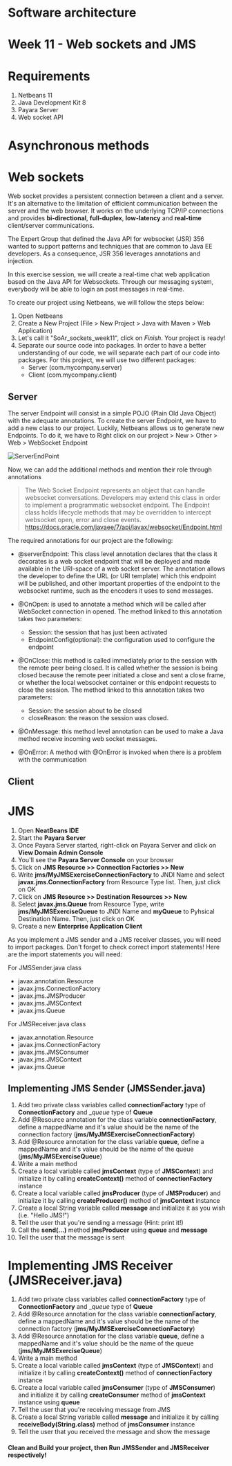 # Software architecture
# Week 11 - Web sockets and JMS

# Requirements
1. Netbeans 11
2. Java Development Kit 8
3. Payara Server
4. Web socket API


# Asynchronous methods

# Web sockets

Web socket provides a persistent connection between a client and a server. It's an alternative to the limitation of efficient communication between the server and the web browser. It works on the underlying TCP/IP connections and provides **bi-directional**, **full-duplex**, **low-latency** and **real-time** client/server communications.

The Expert Group that defined the Java API for websocket (JSR) 356 wanted to support patterns and techniques that are common to Java EE developers. As a consequence, JSR 356 leverages annotations and injection.

In this exercise session, we will create a real-time chat web application based on the Java API for Websockets.
Through our messaging system, everybody will be able to login an post messages in real-time.

To create our project using Netbeans, we will follow the steps below:
1. Open Netbeans
2. Create a New Project (File > New Project > Java with Maven > Web Application)
3. Let's call it "SoAr_sockets_week11", click on _Finish_. Your project is ready!
4. Separate our source code into packages. In order to have a better understanding of our code, we will separate each part of our code into packages. For this project, we will use two different packages:
   - Server (com.mycompany.server)
   - Client (com.mycompany.client)

## Server
The server Endpoint will consist in a simple POJO (Plain Old Java Object) with the adequate annotations. To create the server Endpoint, we have to add a new class to our project. Luckily, Netbeans allows us to generate new Endpoints. To do it, we have to Right click on our project > New > Other > Web > WebSocket Endpoint

<img src="https://github.com/doplab/soar-tp/blob/master/week11/images/endpoint.png?raw=True" alt="ServerEndPoint">

Now, we can add the additional methods and mention their role through annotations

>The Web Socket Endpoint represents an object that can handle websocket conversations. Developers may extend this class in order to implement a programmatic websocket endpoint. The Endpoint class holds lifecycle methods that may be overridden to intercept websocket open, error and close events.
> https://docs.oracle.com/javaee/7/api/javax/websocket/Endpoint.html

The required annotations for our project are the following:
- @serverEndpoint: This class level annotation declares that the class it decorates is a web socket endpoint that will be deployed and made available in the URI-space of a web socket server. The annotation allows the developer to define the URL (or URI template) which this endpoint will be published, and other important properties of the endpoint to the websocket runtime, such as the encoders it uses to send messages.
  
- @OnOpen: is used to annotate a method which will be called after WebSocket connection in opened. The method linked to this annotation takes two parameters: 
  - Session: the session that has just been activated
  - EndpointConfig(optional): the configuration used to configure the endpoint
  
- @OnClose: this method is called immediately prior to the session with the remote peer being closed. It is called whether the session is being closed because the remote peer initiated a close and sent a close frame, or whether the local websocket container or this endpoint requests to close the session. The method linked to this annotation takes two parameters:
  - Session: the session about to be closed
  - closeReason: the reason the session was closed.

- @OnMessage: this method level annotation can be used to make a Java method receive incoming web socket messages. 
  
- @OnError: A method with @OnError is invoked when there is a problem with the communication

## Client



# JMS 

1. Open **NeatBeans IDE**    
2. Start the __Payara Server__    
3. Once Payara Server started, right-click on Payara Server and click on **View Domain Admin Console**    
4. You'll see the __Payara Server Console__ on your browser    
5. Click on **JMS Resource >> Connection Factories >> New**    
6. Write __jms/MyJMSExerciseConnectionFactory__ to JNDI Name and select **javax.jms.ConnectionFactory** from Resource Type list. Then, just click on OK    
7. Click on __JMS Resource >> Destination Resources >> New__    
8. Select **javax.jms.Queue** from Resource Type, write __jms/MyJMSExerciseQueue__ to JNDI Name and **myQueue** to Pyhsical Destination Name. Then, just click on OK    
9. Create a new __Enterprise Application Client__    

As you implement a JMS sender and a JMS receiver classes, you will need to import packages. Don't forget to check correct import statements! Here are the import statements you will need:    

For JMSSender.java class    
- javax.annotation.Resource    
- javax.jms.ConnectionFactory    
- javax.jms.JMSProducer    
- javax.jms.JMSContext    
- javax.jms.Queue    

For JMSReceiver.java class    
- javax.annotation.Resource    
- javax.jms.ConnectionFactory    
- javax.jms.JMSConsumer    
- javax.jms.JMSContext    
- javax.jms.Queue    

## Implementing JMS Sender (**JMSSender.java**)    
1. Add two private class variables called __connectionFactory__ type of **ConnectionFactory** and __queue_ type of **Queue**    
2. Add @Resource annotation for the class variable __connectionFactory__, define a mappedName and it's value should be the name of the connection factory (**jms/MyJMSExerciseConnectionFactory**)    
3. Add @Resource annotation for the class variable __queue__, define a mappedName and it's value should be the name of the queue (**jms/MyJMSExerciseQueue**)    
4. Write a main method    
5. Create a local variable called __jmsContext__ (type of **JMSContext**) and initialize it by calling __createContext()__ method of **connectionFactory** instance    
6. Create a local variable called __jmsProducer__ (type of **JMSProducer**) and initialize it by calling __createProducer()__ method of **jmsContext** instance    
7. Create a local String variable called __message__ and initialize it as you wish (i.e. "Hello JMS!")    
8. Tell the user that you're sending a message (Hint: print it!)
9. Call the **send(...)** method __jmsProducer__ using **queue** and __message__
10. Tell the user that the message is sent

# Implementing JMS Receiver (**JMSReceiver.java**)    
1. Add two private class variables called __connectionFactory__ type of **ConnectionFactory** and __queue_ type of **Queue**    
2. Add @Resource annotation for the class variable __connectionFactory__, define a mappedName and it's value should be the name of the connection factory (**jms/MyJMSExerciseConnectionFactory**)    
3. Add @Resource annotation for the class variable __queue__, define a mappedName and it's value should be the name of the queue (**jms/MyJMSExerciseQueue**)    
4. Write a main method    
5. Create a local variable called __jmsContext__ (type of **JMSContext**) and initialize it by calling __createContext()__ method of **connectionFactory** instance    
6. Create a local variable called __jmsConsumer__ (type of **JMSConsumer**) and initialize it by calling __createConsumer__ method of **jmsContext** instance using __queue__    
7. Tell the user that you're receiving message from JMS    
8. Create a local String variable called **message** and initialize it by calling __receiveBody(String.class)__ method of **jmsConsumer** instance    
9. Tell the user that you received the message and show the message    


#### Clean and Build your project, then Run JMSSender and JMSReceiver respectively!    

